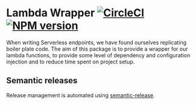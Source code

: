 # Lambda Wrapper [![CircleCI][circleci-image]][circleci-url] [![NPM version][npm-image]][npm-url]

When writing Serverless endpoints, we have found ourselves replicating boiler plate code. The aim of this package is to
provide a wrapper for our lambda functions, to provide some level of dependency and configuration injection and to
reduce time spent on project setup.

## Semantic releases

Release management is automated using [semantic-release](https://www.npmjs.com/package/semantic-release).

[circleci-image]: https://circleci.com/gh/comicrelief/lambda-wrapper.svg?style=svg&circle-token=7db6e0ff0526bd635424f303fd4ffffc7ea05aed
[circleci-url]: https://circleci.com/gh/comicrelief/lambda-wrapper
[npm-image]: https://badge.fury.io/js/%40comicrelief%2Flambda-wrapper.svg
[npm-url]: https://www.npmjs.com/package/@comicrelief/lambda-wrapper